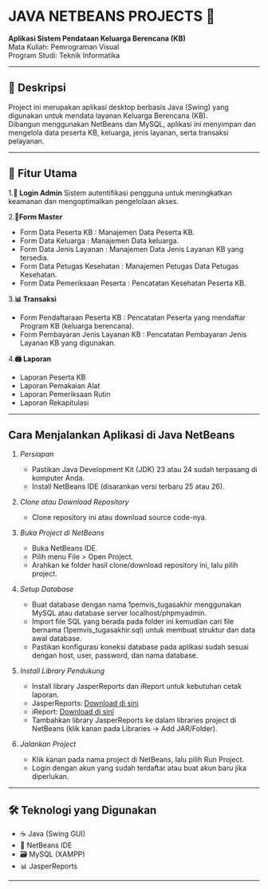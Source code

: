 # JAVA NETBEANS PROJECTS 🎒

**Aplikasi Sistem Pendataan Keluarga Berencana (KB)**  
Mata Kuliah: Pemrograman Visual  
Program Studi: Teknik Informatika

---

## 📌 Deskripsi

Project ini merupakan aplikasi desktop berbasis Java (Swing) yang digunakan untuk mendata layanan Keluarga Berencana (KB).  
Dibangun menggunakan NetBeans dan MySQL, aplikasi ini menyimpan dan mengelola data peserta KB, keluarga, jenis layanan, serta transaksi pelayanan.

---

## 🧩 Fitur Utama

1.**🔐 Login Admin**
 Sistem  autentifikasi pengguna untuk  meningkatkan keamanan dan mengoptimalkan pengelolaan akses.
 
2.**🧾Form Master**
 - Form Data Peserta KB : Manajemen Data Peserta KB.
 - Form Data Keluarga : Manajemen Data keluarga.
 - Form Data Jenis Layanan : Manajemen Data Jenis Layanan KB yang tersedia.
 - Form Data Petugas Kesehatan : Manajemen Petugas Data Petugas Kesehatan.
 - Form Data Pemeriksaan Peserta : Pencatatan Kesehatan Peserta KB.
  
3.**📊 Transaksi**
  - Form Pendaftaraan Peserta KB : Pencatatan Peserta yang mendaftar Program KB (keluarga berencana).
  - Form Pembayaran Jenis Layanan KB : Pencatatan Pembayaran Jenis Layanan  KB yang digunakan.
    
4.**🖨️ Laporan**
  - Laporan Peserta KB
  - Laporan Pemakaian Alat
  - Laporan Pemeriksaan Rutin
  - Laporan Rekapitulasi
  
---

## Cara Menjalankan Aplikasi di Java NetBeans

1. *Persiapan*
   - Pastikan Java Development Kit (JDK) 23 atau 24 sudah terpasang di komputer Anda.
   - Install NetBeans IDE (disarankan versi terbaru 25 atau 26).

2. *Clone atau Download Repository*
   - Clone repository ini atau download source code-nya.

3. *Buka Project di NetBeans*
   - Buka NetBeans IDE.
   - Pilih menu File > Open Project.
   - Arahkan ke folder hasil clone/download repository ini, lalu pilih project.

4. *Setup Database*
   - Buat database dengan nama 1pemvis_tugasakhir menggunakan MySQL atau database server localhost/phpmyadmin.
   - Import file SQL yang berada pada folder ini kemudian cari file bernama (1pemvis_tugasakhir.sql) untuk membuat struktur dan data awal database.
   - Pastikan konfigurasi koneksi database pada aplikasi sudah sesuai dengan host, user, password, dan nama database.

5. *Install Library Pendukung*
   - Install library JasperReports dan iReport untuk kebutuhan cetak laporan.
   - JasperReports: [Download di sini](https://community.jaspersoft.com/project/jasperreports-library)
   - iReport: [Download di sini](https://community.jaspersoft.com/project/ireport-designer)
   - Tambahkan library JasperReports ke dalam libraries project di NetBeans (klik kanan pada Libraries → Add JAR/Folder).

6. *Jalankan Project*
   - Klik kanan pada nama project di NetBeans, lalu pilih Run Project.
   - Login dengan akun yang sudah terdaftar atau buat akun baru jika diperlukan.

---

## 🛠️ Teknologi yang Digunakan

- ☕ Java (Swing GUI)
- 🧰 NetBeans IDE
- 🗃️ MySQL (XAMPP)
- 📊 JasperReports

---
